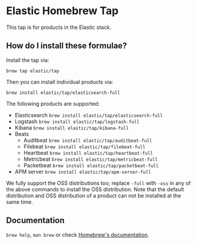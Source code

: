 # Elastic Homebrew Tap

This tap is for products in the Elastic stack.

## How do I install these formulae?

Install the tap via:

    brew tap elastic/tap

Then you can install individual products via:

    brew install elastic/tap/elasticsearch-full

The following products are supported:

* Elasticsearch `brew install elastic/tap/elasticsearch-full`
* Logstash `brew install elastic/tap/logstash-full`
* Kibana `brew install elastic/tap/kibana-full`
* Beats
  * Auditbeat `brew install elastic/tap/auditbeat-full`
  * Filebeat `brew install elastic/tap/filebeat-full`
  * Heartbeat `brew install elastic/tap/heartbeat-full`
  * Metricbeat `brew install elastic/tap/metricbeat-full`
  * Packetbeat `brew install elastic/tap/packetbeat-full`
* APM server `brew install elastic/tap/apm-server-full`

We fully support the OSS distributions too; replace `-full` with `-oss`
in any of the above commands to install the OSS distribution. Note that
the default distribution and OSS distribution of a product can not be
installed at the same time.

## Documentation
`brew help`, `man brew` or check [Homebrew's documentation](https://github.com/Homebrew/brew/blob/master/docs/README.md).
